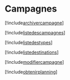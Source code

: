 # Campagnes

[!include[archivercampagne](campagnes.archivercampagne.autogen.md)]

[!include[listedescampagnes](campagnes.listedescampagnes.autogen.md)]

[!include[listedestypes](campagnes.listedestypes.autogen.md)]

[!include[listedestinations](campagnes.listedestinations.autogen.md)]

[!include[modifiercampagne](campagnes.modifiercampagne.autogen.md)]

[!include[obtenirplanning](campagnes.obtenirplanning.autogen.md)]















